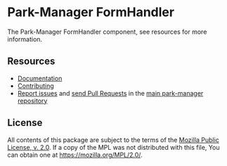 Park-Manager FormHandler
========================

The Park-Manager FormHandler component, see resources for more information.

Resources
---------

  * [Documentation](http://docs.park-manager.com/current/component/form-handler/index.html)
  * [Contributing](http://docs.park-manager.com/current/contributing/index.html)
  * [Report issues](https://github.com/park-manager/park-manager/issues) and
    [send Pull Requests](https://github.com/park-manager/park-manager/pulls)
    in the [main park-manager repository](https://github.com/park-manager/park-manager)

License
-------

All contents of this package are subject to the terms of the [Mozilla Public License, v. 2.0](LICENSE).
If a copy of the MPL was not distributed with this file, You can obtain one at https://mozilla.org/MPL/2.0/.
